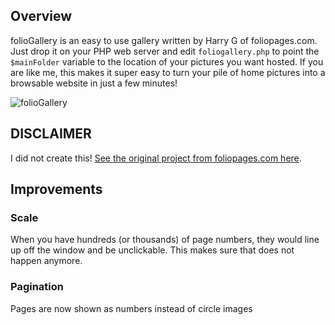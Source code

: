 ## Overview
folioGallery is an easy to use gallery written by Harry G of foliopages.com.  Just drop it on your PHP web server and edit ``foliogallery.php`` to point the ``$mainFolder`` variable to the location of your pictures you want hosted.  If you are like me, this makes it super easy to turn your pile of home pictures into a browsable website in just a few minutes!

![folioGallery](/screenshot.png)


## DISCLAIMER

I did not create this!  [See the original project from foliopages.com here](http://www.foliopages.com/php-jquery-ajax-photo-gallery-no-database).


## Improvements
### Scale
When you have hundreds (or thousands) of page numbers, they would line up off the window and be unclickable.  This makes sure that does not happen anymore.
### Pagination
Pages are now shown as numbers instead of circle images
